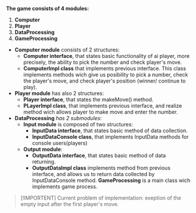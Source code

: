 **The game consists of 4 modules:**
1. **Computer**
1. **Player**
1. **DataProcessing**
1. **GameProcessing**

- **Computer module** consists of 2 structures:
    - **Computer interface**, that states basic functionality of ai player, more precisely, the ability to pick the number and check player's move.
    - **ComputerImpl class** that implements previous interface. This class implements methods wich give us posibility to pick a number, check the player's move, and check player's position (winner/ continue to play).
- **Player module** has also 2 structures:
    - **Player interface**, that states the makeMove() method.
    - **PLayerImpl class**, that implements previous interface, and realize method wich allows player to make move and enter the number.
- **DataProcessing** *has 2 submodules*:
    - **Input module** is composed of two structures:
        - **InputData interface**, that states basic method of data collection.
        - **InputDataConsole class**, that implements InputData methods for console users(players)
    - **Output module**:
        - **OutputData interface**, that states basic method of data returning.
        - **OutputDataImpl class** implements method from previous interface, and allows us to return data collected by InputDataConsole method.
 **GameProcessing** is a main class wich implements game process.

>[!IMPORTENT]
>Current problem of implementation: exeption of the empty input after the first player's move.